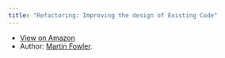 ```yaml
---
title: "Refactoring: Improving the design of Existing Code"
---
```


- [View on Amazon](https://amzn.to/2EbVNa8)
- Author: [Martin Fowler].

[martin fowler]: ../people/martin-fowler.md
